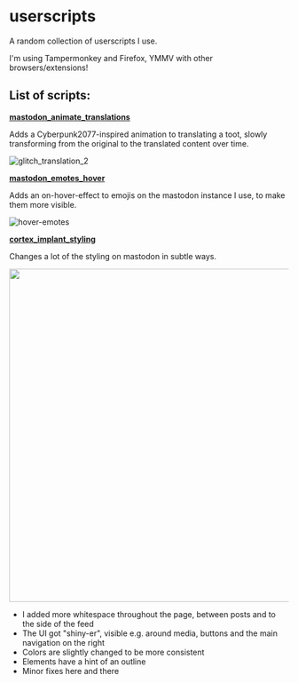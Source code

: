 # userscripts
A random collection of userscripts I use. 

I'm using Tampermonkey and Firefox, YMMV with other browsers/extensions!

## List of scripts:

**[mastodon_animate_translations](https://github.com/Sirs0ri/userscripts/blob/main/mastodon_animate_translations.user.js)**

Adds a Cyberpunk2077-inspired animation to translating a toot, slowly transforming from the original to the translated content over time.

![glitch_translation_2](https://github.com/Sirs0ri/userscripts/assets/6765536/26b77571-e566-4748-a758-f52d09d0b970)

**[mastodon_emotes_hover](https://github.com/Sirs0ri/userscripts/blob/main/mastodon_emotes_hover.js)**

Adds an on-hover-effect to emojis on the mastodon instance I use, to make them more visible.

![hover-emotes](https://user-images.githubusercontent.com/6765536/205523800-814b7c90-9dbd-48a0-b5df-c0e198487c37.gif)

**[cortex_implant_styling](https://github.com/Sirs0ri/userscripts/blob/main/cortex_implant_styling.js)**

Changes a lot of the styling on mastodon in subtle ways.

<img src="https://user-images.githubusercontent.com/6765536/212577758-8db73b42-e1de-462c-bc64-eadbd6934ee8.png" width="600">

* I added more whitespace throughout the page, between posts and to the side of the feed
* The UI got "shiny-er", visible e.g. around media, buttons and the main navigation on the right
* Colors are slightly changed to be more consistent
* Elements have a hint of an outline
* Minor fixes here and there
